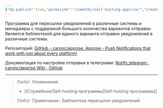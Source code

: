 ```yaml
---
{"dg-publish":true,"permalink":"/zametki/self-hosting-apprise/","created":"2024-08-25 22:28","updated":"2024-09-24T23:35:44+03:00"}
---
```


Программа для пересылки уведомлений в различные системы и менеджеры с поддержкой большого количества вариантов отправки. Является библиотекой для единого варианта отправки уведомлений в различные системы.

Репозиторий: [GitHub - caronc/apprise: Apprise - Push Notifications that work with just about every platform!](https://github.com/caronc/apprise)

Документация по настройке отправки в телеграмм: [Notify\_telegram · caronc/apprise Wiki · GitHub](https://github.com/caronc/apprise/wiki/Notify_telegram)

---
> [!urls]- Упоминания:
> - [[Служебное/Self-hosting программы\|Self-hosting программы]]

> [!info]-
> Примечание:: Библиотека пересылки уведомлений
